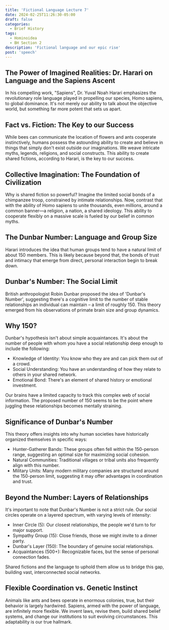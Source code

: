 ```yaml
---
title: 'Fictional Language Lecture 7'
date: 2024-02-25T11:26:30-05:00
draft: false
categories:
  - Brief History
tags:
  - Hominoidea
  - BH Section 2
description: 'Fictional language and our epic rise'
post: 'speech'
---
```


## The Power of Imagined Realities: Dr. Harari on Language and the Sapiens Ascent

In his compelling work, "Sapiens", Dr. Yuval Noah Harari emphasizes the revolutionary role language played in propelling our species, Homo sapiens, to global dominance. It's not merely our ability to talk about the objective world, but something far more potent that sets us apart.

## Fact vs. Fiction: The Key to our Success

While bees can communicate the location of flowers and ants cooperate instinctively, humans possess the astounding ability to create and believe in things that simply don't exist outside our imaginations. We weave intricate myths, legends, religions, and social constructs. This ability to create shared fictions, according to Harari, is the key to our success.

## Collective Imagination: The Foundation of Civilization

Why is shared fiction so powerful? Imagine the limited social bonds of a chimpanzee troop, constrained by intimate relationships. Now, contrast that with the ability of Homo sapiens to unite thousands, even millions, around a common banner—a religion, a nation, a shared ideology. This ability to cooperate flexibly on a massive scale is fueled by our belief in common myths.

## The Dunbar Number: Language and Group Size

Harari introduces the idea that human groups tend to have a natural limit of about 150 members. This is likely because beyond that, the bonds of trust and intimacy that emerge from direct, personal interaction begin to break down.

## Dunbar's Number: The Social Limit

British anthropologist Robin Dunbar proposed the idea of 'Dunbar's Number', suggesting there's a cognitive limit to the number of stable relationships an individual can maintain – a limit of roughly 150. This theory emerged from his observations of primate brain size and group dynamics.

## Why 150?

Dunbar's hypothesis isn't about simple acquaintances. It's about the number of people with whom you have a social relationship deep enough to include the following:

- Knowledge of Identity: You know who they are and can pick them out of a crowd.
- Social Understanding: You have an understanding of how they relate to others in your shared network.
- Emotional Bond: There's an element of shared history or emotional investment.

Our brains have a limited capacity to track this complex web of social information. The proposed number of 150 seems to be the point where juggling these relationships becomes mentally straining.

## Significance of Dunbar's Number

This theory offers insights into why human societies have historically organized themselves in specific ways:

- Hunter-Gatherer Bands: These groups often fell within the 150-person range, suggesting an optimal size for maximizing social cohesion.
- Natural Communities: Traditional villages or tribal units also frequently align with this number.
- Military Units: Many modern military companies are structured around the 150-person limit, suggesting it may offer advantages in coordination and trust.

## Beyond the Number: Layers of Relationships

It's important to note that Dunbar's Number is not a strict rule. Our social circles operate on a layered spectrum, with varying levels of intensity:

- Inner Circle (5): Our closest relationships, the people we'd turn to for major support.
- Sympathy Group (15): Close friends, those we might invite to a dinner party.
- Dunbar's Layer (150): The boundary of genuine social relationships.
- Acquaintances (500+): Recognizable faces, but the sense of personal connection fades.

Shared fictions and the language to uphold them allow us to bridge this gap, building vast, interconnected social networks.

## Flexible Coordination vs. Genetic Instinct

Animals like ants and bees operate in enormous colonies, true, but their behavior is largely hardwired. Sapiens, armed with the power of language, are infinitely more flexible. We invent laws, revise them, build shared belief systems, and change our institutions to suit evolving circumstances. This adaptability is our true hallmark.
